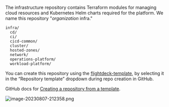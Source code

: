 The infrastructure repository contains Terraform modules for managing
cloud resources and Kubernetes Helm charts required for the platform. We
name this repository "*organization* infra."

<div class="code panel pdl" style="border-width: 1px;">

<div class="codeContent panelContent pdl">

``` syntaxhighlighter-pre
infra/ 
  cd/ 
  ci/ 
  cicd-common/ 
  cluster/ 
  hosted-zones/ 
  network/ 
  operations-platform/ 
  workload-platform/
```

</div>

</div>

<div class="confluence-information-macro confluence-information-macro-information">

<span class="aui-icon aui-icon-small aui-iconfont-info confluence-information-macro-icon"></span>

<div class="confluence-information-macro-body">

You can create this repository using the
[flightdeck-template](../../../reference/templates/flightdeck-template.md),
by selecting it in the “Repository template” dropdown during repo
creation in GitHub.

</div>

</div>

GitHub docs for [Creating a repository from a
template](https://docs.github.com/en/repositories/creating-and-managing-repositories/creating-a-repository-from-a-template).

![image-20230807-212358.png](attachments/13599104/238551048.png?width=250)
